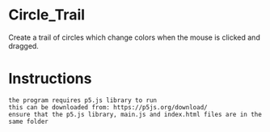 # Circle_Trail
Create a trail of circles which change colors when the mouse is clicked and dragged.


# Instructions

	the program requires p5.js library to run
	this can be downloaded from: https://p5js.org/download/
	ensure that the p5.js library, main.js and index.html files are in the same folder    


 


